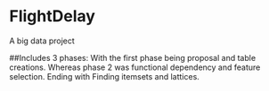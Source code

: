 # FlightDelay
A big data project

##Includes 3 phases:
With the first phase being proposal and table creations.
Whereas phase 2 was functional dependency and feature selection.
Ending with Finding itemsets and lattices.
